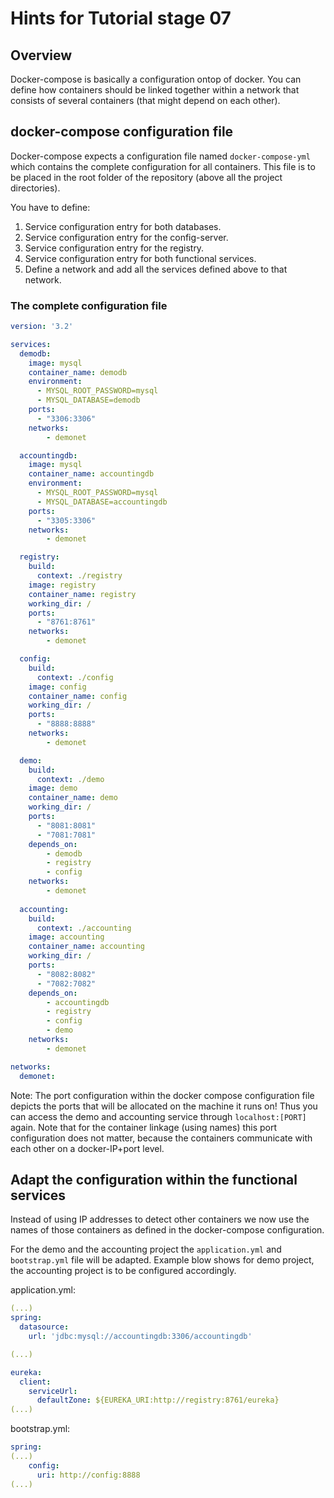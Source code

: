 # Hints for Tutorial stage 07

## Overview

Docker-compose is basically a configuration ontop of docker. You can define how containers should be linked together within a network that consists of several containers (that might depend on each other).



## docker-compose configuration file

Docker-compose expects a configuration file named ```docker-compose-yml``` which contains the complete configuration for all containers. This file is to be placed in the root folder of the repository (above all the project directories).

You have to define:

1. Service configuration entry for both databases.
2. Service configuration entry for the config-server.
3. Service configuration entry for the registry.
4. Service configuration entry for both functional services.
5. Define a network and add all the services defined above to that network.


### The complete configuration file

```YAML
version: '3.2'

services:
  demodb: 
    image: mysql
    container_name: demodb
    environment:
      - MYSQL_ROOT_PASSWORD=mysql
      - MYSQL_DATABASE=demodb
    ports:
      - "3306:3306"
    networks:
        - demonet

  accountingdb: 
    image: mysql
    container_name: accountingdb
    environment:
      - MYSQL_ROOT_PASSWORD=mysql
      - MYSQL_DATABASE=accountingdb
    ports:
      - "3305:3306"
    networks:
        - demonet

  registry:
    build:
      context: ./registry
    image: registry
    container_name: registry
    working_dir: /
    ports:
      - "8761:8761"
    networks:
        - demonet

  config:
    build:
      context: ./config
    image: config
    container_name: config
    working_dir: /
    ports:
      - "8888:8888"
    networks:
        - demonet

  demo:
    build:
      context: ./demo
    image: demo
    container_name: demo
    working_dir: /
    ports:
      - "8081:8081"
      - "7081:7081"
    depends_on:
        - demodb
        - registry
        - config
    networks:
        - demonet
    
  accounting:
    build:
      context: ./accounting
    image: accounting
    container_name: accounting
    working_dir: /
    ports:
      - "8082:8082"
      - "7082:7082"
    depends_on:
        - accountingdb
        - registry
        - config
        - demo
    networks:
        - demonet

networks:
  demonet:
```

Note: The port configuration within the docker compose configuration file depicts the ports that will be allocated on the machine it runs on! Thus you can access the demo and accounting service through ```localhost:[PORT]``` again. Note that for the container linkage (using names) this port configuration does not matter, because the containers communicate with each other on a docker-IP+port level.

## Adapt the configuration within the functional services

Instead of using IP addresses to detect other containers we now use the names of those containers as defined in the docker-compose configuration.

For the demo and the accounting project the ```application.yml``` and ```bootstrap.yml``` file will be adapted. Example blow shows for demo project, the accounting project is to be configured accordingly.

application.yml:

```YAML
(...)
spring:
  datasource:
    url: 'jdbc:mysql://accountingdb:3306/accountingdb'

(...)

eureka:
  client:
    serviceUrl:
      defaultZone: ${EUREKA_URI:http://registry:8761/eureka}
(...)
```

bootstrap.yml:
```YAML
spring:
(...)
    config:
      uri: http://config:8888
(...)
```